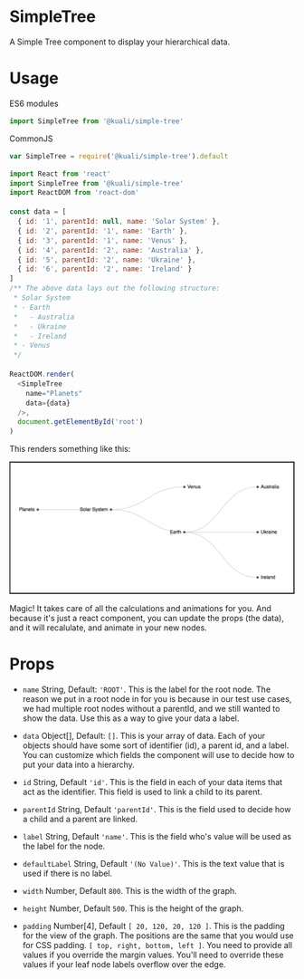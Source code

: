 # SimpleTree

A Simple Tree component to display your hierarchical data.

# Usage

ES6 modules

```js
import SimpleTree from '@kuali/simple-tree'
```

CommonJS

```js
var SimpleTree = require('@kuali/simple-tree').default
```

```js
import React from 'react'
import SimpleTree from '@kuali/simple-tree'
import ReactDOM from 'react-dom'

const data = [
  { id: '1', parentId: null, name: 'Solar System' },
  { id: '2', parentId: '1', name: 'Earth' },
  { id: '3', parentId: '1', name: 'Venus' },
  { id: '4', parentId: '2', name: 'Australia' },
  { id: '5', parentId: '2', name: 'Ukraine' },
  { id: '6', parentId: '2', name: 'Ireland' }
]
/** The above data lays out the following structure:
 * Solar System
 * - Earth
 *   - Australia
 *   - Ukraine
 *   - Ireland
 * - Venus
 */

ReactDOM.render(
  <SimpleTree
    name="Planets"
    data={data}
  />,
  document.getElementById('root')
)
```

This renders something like this:

![rendered tree view](tree-view.png)

Magic! It takes care of all the calculations and animations for you. And
because it's just a react component, you can update the props (the data), and it
will recalulate, and animate in your new nodes.

# Props

- `name` String, Default: `'ROOT'`. This is the label for the root node. The
  reason we put in a root node in for you is because in our test use cases, we
  had multiple root nodes without a parentId, and we still wanted to show the
  data. Use this as a way to give your data a label.

- `data` Object[], Default: `[]`. This is your array of data. Each of your
  objects should have some sort of identifier (id), a parent id, and a label.
  You can customize which fields the component will use to decide how to
  put your data into a hierarchy.

- `id` String, Default `'id'`. This is the field in each of your data items that
  act as the identifier. This field is used to link a child to its parent.

- `parentId` String, Default `'parentId'`. This is the field used to decide how
  a child and a parent are linked.

- `label` String, Default `'name'`. This is the field who's value will be used
  as the label for the node.

- `defaultLabel` String, Default `'(No Value)'`. This is the text value that is
  used if there is no label.

- `width` Number, Default `800`. This is the width of the graph.

- `height` Number, Default `500`. This is the height of the graph.

- `padding` Number[4], Default `[ 20, 120, 20, 120 ]`. This is the padding for
  the view of the graph. The positions are the same that you would use for CSS
  padding. `[ top, right, bottom, left ]`. You need to provide all values if you
  override the margin values. You'll need to override these values if your leaf
  node labels overflow over the edge.
